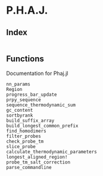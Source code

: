 # P.H.A.J.

## Index

```@index
```

## Functions

Documentation for Phaj.jl
```@docs
nn_params
Region
progress_bar_update
prpy_sequence
sequence_thermodynamic_sum
gc_content
sortbyrank
build_suffix_array
build_longest_common_prefix
find_homodimers
filter_probes
check_probe_tm
slice_probe
calculate_thermodynamic_parameters
longest_aligned_region!
probe_tm_salt_correction
parse_commandline
```
